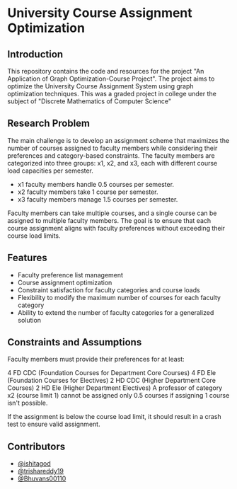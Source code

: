 # University Course Assignment Optimization 

## Introduction
This repository contains the code and resources for the project "An Application of Graph Optimization-Course Project". The project aims to optimize the University Course Assignment System using graph optimization techniques.
This was a graded project in college under the subject of "Discrete Mathematics of Computer Science"

## Research Problem
The main challenge is to develop an assignment scheme that maximizes the number of courses assigned to faculty members while considering their preferences and category-based constraints. The faculty members are categorized into three groups: x1, x2, and x3, each with different course load capacities per semester.

- x1 faculty members handle 0.5 courses per semester.
- x2 faculty members take 1 course per semester.
- x3 faculty members manage 1.5 courses per semester.

Faculty members can take multiple courses, and a single course can be assigned to multiple faculty members. The goal is to ensure that each course assignment aligns with faculty preferences without exceeding their course load limits.

## Features
- Faculty preference list management
- Course assignment optimization
- Constraint satisfaction for faculty categories and course loads
- Flexibility to modify the maximum number of courses for each faculty category
- Ability to extend the number of faculty categories for a generalized solution

## Constraints and Assumptions
Faculty members must provide their preferences for at least:

4 FD CDC (Foundation Courses for Department Core Courses)
4 FD Ele (Foundation Courses for Electives)
2 HD CDC (Higher Department Core Courses)
2 HD Ele (Higher Department Electives)
A professor of category x2 (course limit 1) cannot be assigned only 0.5 courses if assigning 1 course isn't possible.

If the assignment is below the course load limit, it should result in a crash test to ensure valid assignment.

## Contributors 
* [@ishitagod](https://github.com/ishitagod)
* [@trishareddy19](https://github.com/trishareddy19)
* [@Bhuvans00110](https://github.com/Bhuvans00110)
